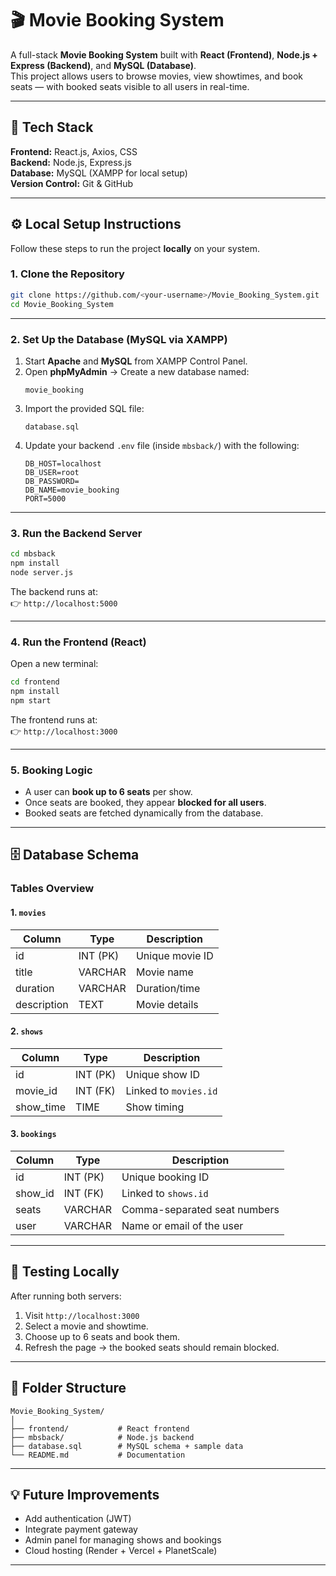 # 🎬 Movie Booking System

A full-stack **Movie Booking System** built with **React (Frontend)**, **Node.js + Express (Backend)**, and **MySQL (Database)**.  
This project allows users to browse movies, view showtimes, and book seats — with booked seats visible to all users in real-time.

---

## 🧠 Tech Stack

**Frontend:** React.js, Axios, CSS  
**Backend:** Node.js, Express.js  
**Database:** MySQL (XAMPP for local setup)  
**Version Control:** Git & GitHub  

---

## ⚙️ Local Setup Instructions

Follow these steps to run the project **locally** on your system.

### 1. Clone the Repository

```bash
git clone https://github.com/<your-username>/Movie_Booking_System.git
cd Movie_Booking_System
```

---

### 2. Set Up the Database (MySQL via XAMPP)

1. Start **Apache** and **MySQL** from XAMPP Control Panel.  
2. Open **phpMyAdmin** → Create a new database named:
   ```
   movie_booking
   ```
3. Import the provided SQL file:
   ```
   database.sql
   ```
4. Update your backend `.env` file (inside `mbsback/`) with the following:
   ```
   DB_HOST=localhost
   DB_USER=root
   DB_PASSWORD=
   DB_NAME=movie_booking
   PORT=5000
   ```

---

### 3. Run the Backend Server

```bash
cd mbsback
npm install
node server.js
```

The backend runs at:  
👉 `http://localhost:5000`

---

### 4. Run the Frontend (React)

Open a new terminal:

```bash
cd frontend
npm install
npm start
```

The frontend runs at:  
👉 `http://localhost:3000`

---

### 5. Booking Logic

- A user can **book up to 6 seats** per show.
- Once seats are booked, they appear **blocked for all users**.
- Booked seats are fetched dynamically from the database.

---

## 🗄️ Database Schema

### **Tables Overview**

#### 1. `movies`
| Column | Type | Description |
|--------|------|--------------|
| id | INT (PK) | Unique movie ID |
| title | VARCHAR | Movie name |
| duration | VARCHAR | Duration/time |
| description | TEXT | Movie details |

#### 2. `shows`
| Column | Type | Description |
|--------|------|--------------|
| id | INT (PK) | Unique show ID |
| movie_id | INT (FK) | Linked to `movies.id` |
| show_time | TIME | Show timing |

#### 3. `bookings`
| Column | Type | Description |
|--------|------|--------------|
| id | INT (PK) | Unique booking ID |
| show_id | INT (FK) | Linked to `shows.id` |
| seats | VARCHAR | Comma-separated seat numbers |
| user | VARCHAR | Name or email of the user |

---

## 🧪 Testing Locally

After running both servers:
1. Visit `http://localhost:3000`
2. Select a movie and showtime.
3. Choose up to 6 seats and book them.
4. Refresh the page → the booked seats should remain blocked.

---

## 📁 Folder Structure

```
Movie_Booking_System/
│
├── frontend/           # React frontend
├── mbsback/            # Node.js backend
├── database.sql        # MySQL schema + sample data
└── README.md           # Documentation
```

---

## 💡 Future Improvements

- Add authentication (JWT)
- Integrate payment gateway
- Admin panel for managing shows and bookings
- Cloud hosting (Render + Vercel + PlanetScale)

---


